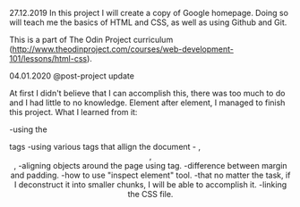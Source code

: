 27.12.2019
In this project I will create a copy of Google homepage. Doing so will teach me the basics of HTML and CSS, as well as using Github and Git.

This is a part of The Odin Project curriculum (http://www.theodinproject.com/courses/web-development-101/lessons/html-css).

04.01.2020
@post-project update

At first I didn't believe that I can accomplish this, there was too much to do and I had little to no knowledge. Element after element, I managed to finish this project. What I learned from it:

-using the <div> tags
-using various tags that allign the document - <head>, <center>, <footer>, <body>
-aligning objects around the page using <placement> tag.
-difference between margin and padding.
-how to use "inspect element" tool.
-that no matter the task, if I deconstruct it into smaller chunks, I will be able to accomplish it.
-linking the CSS file.



